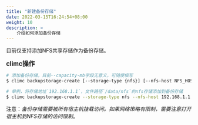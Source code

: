 ```yaml
---
title: "新建备份存储"
date: 2022-03-15T16:24:54+08:00
weight: 10
description: >
    介绍如何添加备份存储
---
```


目前仅支持添加NFS共享存储作为备份存储。

<big>**climc操作**</big>

```bash
# 添加备份存储，目前--capacity-mb字段无意义，可随便填写
$ climc backupstorage-create [--storage-type {nfs}] [--nfs-host NFS_HOST] [--nfs-shared-dir NFS_SHARED_DIR] [--capacity-mb CAPACITY_MB] [--description <DESCRIPTION>] <NAME>

# 举例，将存储地址`192.168.1.1`，文件路径`/data/nfs`的nfs存储添加到备份存储
$ climc backupstorage-create --storage-type nfs --nfs-host 192.168.1.1 --nfs-shared-dir /data/nfs --capacity-mb 100000 backupstorage

```

注意：*备份存储需要被所有宿主机挂载访问。如果网络策略有限制，需要注意打开宿主机到NFS存储的访问限制*。
